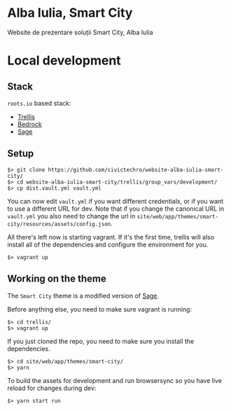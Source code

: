 # Alba Iulia, Smart City
Website de prezentare soluții Smart City, Alba Iulia

# Local development

## Stack
`roots.io` based stack:
- [Trellis](https://github.com/roots/trellis)
- [Bedrock](https://github.com/roots/bedrock)
- [Sage](https://github.com/roots/sage)

## Setup

```
$> git clone https://github.com/civictechro/website-alba-iulia-smart-city/
$> cd website-alba-iulia-smart-city/trellis/group_vars/development/
$> cp dist.vault.yml vault.yml
```
You can now edit `vault.yml` if you want different credentials, or if you want to use a different URL for dev. Note that if you change the canonical URL in `vault.yml` you also need to change the url in `site/web/app/themes/smart-city/resources/assets/config.json`.

All there's left now is starting vagrant. If it's the first time, trellis will also install all of the dependencies and configure the environment for you. 

```
$> vagrant up
```

## Working on the theme

The `Smart City` theme is a modified version of [Sage](https://github.com/roots/sage). 

Before anything else, you need to make sure vagrant is running:

```
$> cd trellis/
$> vagrant up
```

If you just cloned the repo, you need to make sure you install the dependencies.

```
$> cd site/web/app/themes/smart-city/
$> yarn
```

To build the assets for development and run browsersync so you have live reload for changes during dev:

```
$> yarn start run
```

